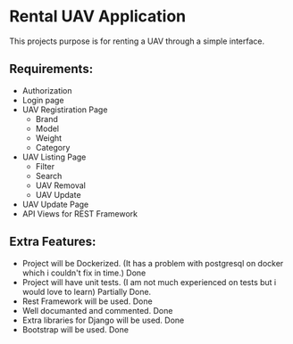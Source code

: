 # Rental UAV Application

This projects purpose is for renting a UAV through a simple interface.

## Requirements:

- Authorization
- Login page
- UAV Registiration Page
    - Brand
    - Model
    - Weight
    - Category
- UAV Listing Page
    - Filter
    - Search
    - UAV Removal
    - UAV Update
- UAV Update Page
- API Views for REST Framework

## Extra Features:

- Project will be Dockerized. (It has a problem with postgresql on docker which i couldn't fix in time.) Done
- Project will have unit tests. (I am not much experienced on tests but i would love to learn) Partially Done.
- Rest Framework will be used. Done
- Well documanted and commented. Done
- Extra libraries for Django will be used. Done
- Bootstrap will be used. Done
